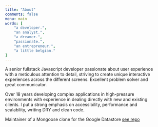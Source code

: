 ```yaml
---
title: "About"
comments: false
menu: main
words: [
    "a developer.",
    "an analyst.",
    "a dreamer.",
    "passionate.",
    "an entrepreneur.",
    "a little belgian."
]
---
```


A senior fullstack Javascript developer passionate about user experience with a meticulous attention to detail, striving to create unique interactive experiences across the different screens. Excellent problem solver and great communicator.

Over 18 years developing complex applications in high-pressure environments with experience in dealing directly with new and existing clients. I put a strong emphasis on accessibility, performance and scalability, writing DRY and clean code.

Maintainer of a Mongoose clone for the Google Datastore [see repo](https://github.com/sebelga/gstore-node)
